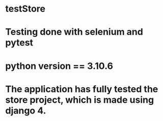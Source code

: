 # testStore

# Testing done with selenium and pytest

# python version == 3.10.6

# The application has fully tested the store project, which is made using django 4.
